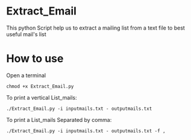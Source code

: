 # Extract_Email

This python Script help us to extract a mailing list from a text file to best useful mail's list
 
# How to use 

Open a terminal

    chmod +x Extract_Email.py

To print a vertical List_mails:

    ./Extract_Email.py -i inputmails.txt - outputmails.txt

To print a List_mails Separated by comma:

    ./Extract_Email.py -i inputmails.txt - outputmails.txt -f ,
